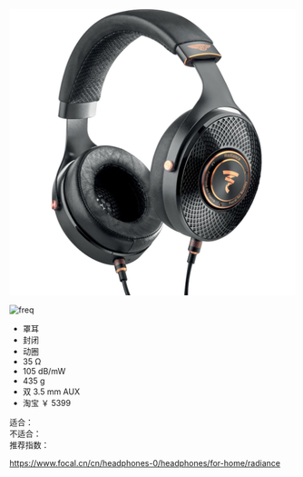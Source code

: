 ![img](../../../assets/radiance.jpg)

![freq](../../../assets/radiance%20freq.png)

- 罩耳
- 封闭
- 动圈
- 35 Ω
- 105 dB/mW
- 435 g
- 双 3.5 mm AUX
- 淘宝 ￥ 5399

适合：  
不适合：  
推荐指数：

https://www.focal.cn/cn/headphones-0/headphones/for-home/radiance
